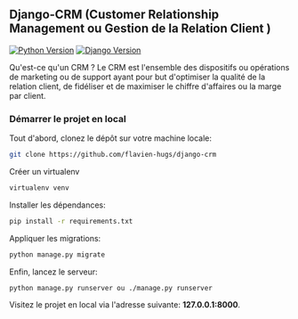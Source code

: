 ## Django-CRM (Customer Relationship Management ou Gestion de la Relation Client )

[![Python Version](https://img.shields.io/badge/python-3.7-brightgreen.svg)](https://python.org)
[![Django Version](https://img.shields.io/badge/django-3-orange.svg)](https://djangoproject.com)

Qu'est-ce qu'un CRM ?
Le CRM est l'ensemble des dispositifs ou opérations de marketing ou de support ayant pour but d'optimiser la qualité de la relation client, de fidéliser et de maximiser le chiffre d'affaires ou la marge par client.

### Démarrer le projet en local

Tout d'abord, clonez le dépôt sur votre machine locale:

```bash
git clone https://github.com/flavien-hugs/django-crm
```

Créer un virtualenv

```bash
virtualenv venv
```

Installer les dépendances:

```bash
pip install -r requirements.txt
```

Appliquer les migrations:

```bash
python manage.py migrate
```

Enfin, lancez le serveur:

```bash
python manage.py runserver ou ./manage.py runserver
```

Visitez le projet en local via l'adresse suivante: **127.0.0.1:8000**.

